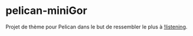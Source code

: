 # pelican-miniGor

Projet de thème pour Pelican dans le but de ressembler le plus à [!listening](https://id-libre.org/listening "!listening sur id-libre.org").


